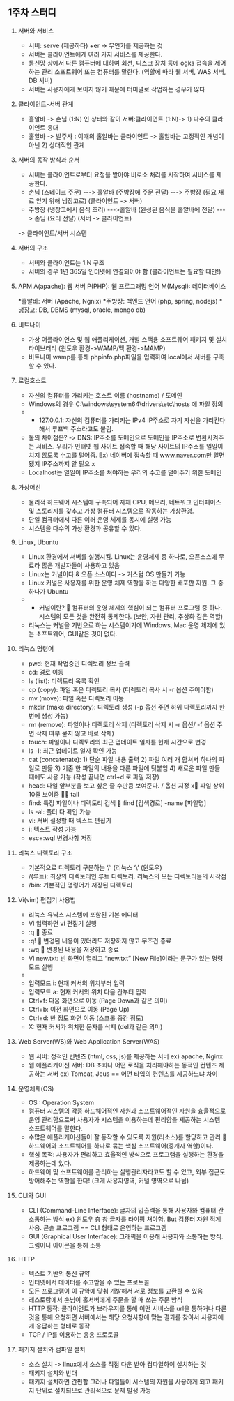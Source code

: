 ## 1주차 스터디

1.	서버와 서비스
    - 서버: serve (제공하다) +er -> 무언가를 제공하는 것
    - 서버는 클라이언트에게 여러 가지 서비스를 제공한다.
    - 통신망 상에서 다른 컴퓨터에 대하여 회선, 디스크 장치 등에 ogks 접속을 제어하는 관리 소프트웨어 또는 컴퓨터를 말한다. (역할에 따라 웹 서버, WAS 서버, DB 서버)
    - 서버는 사용자에게 보이지 않기 때문에 터미널로 작업하는 경우가 많다

2.	클라이언트-서버 관계
    - 홀알바 -> 손님 (1:N) 인 상태와 같이 서버:클라이언트 (1:N)-> 1) 다수의 클라이언트 응대
    - 홀알바 -> 발주사 : 이때의 홀알바는 클라이언트
        -> 홀알바는 고정적인 개념이 아닌 2) 상대적인 관계
        
3.	서버의 동작 방식과 순서
    - 서버는 클라이언트로부터 요청을 받아야 비로소 처리를 시작하여 서비스를 제공한다.
    - 손님 (스테이크 주문) ---> 홀알바 (주방장에 주문 전달) ---> 주방장 (필요 재료 얻기 위해 냉장고로) (클라이언트 -> 서버)
    - 주방장 (냉장고에서 음식 조리) --->홀알바 (완성된 음식을 홀알바에 전달) ---> 손님 (요리 전달) (서버 -> 클라이언트)

    -> 클라이언트/서버 시스템

4.	서버의 구조
    - 서버와 클라이언트는 1:N 구조
    - 서버의 경우 1년 365일 인터넷에 연결되어야 함 (클라이언트는 필요할 때만!)

5.	APM
    A(apache): 웹 서버
    P(PHP): 웹 프로그래밍 언어
    M(Mysql): 데이터베이스

    *홀알바: 서버 (Apache, Ngnix)
    *주방장: 백엔드 언어 (php, spring, nodejs)
    *냉장고: DB, DBMS (mysql, oracle, mongo db)

6.	비트나미
    -	가상 어플라이언스 및 웹 애플리케이션, 개발 스택용 소프트웨어 패키지 및 설치 라이브러리 (윈도우 환경->WAMP/맥 환경->MAMP)
    -	비트나미 wamp를 통해 phpinfo.php파일을 입력하여 local에서 서버를 구축할 수 있다.

7.	로컬호스트
    -	자신의 컴퓨터를 가리키는 호스트 이름 (hostname) / 도메인
    -	Windows의 경우 C:\windows\system64\drivers\etc\hosts 에 파일 정의
    -	* 127.0.0.1: 자신의 컴퓨터를 가리키는 IPv4 IP주소로 자기 자신을 가리킨다 해서 루프백 주소라고도 불림.
    -	둘의 차이점은? -> DNS: IP주소를 도메인으로 도메인을 IP주소로 변환시켜주는 서비스. 우리가 인터넷 웹 사이트 접속할 때 해당 사이트의 IP주소를 일일이 치지 않도록 수고를 덜어줌. Ex) 네이버에 접속할 때 www.naver.com만 알면 됐지 IP주소까지 알 필요 x
    -	Localhost는 일일이 IP주소를 쳐야하는 우리의 수고를 덜어주기 위한 도메인

8.	가상머신
    -	물리적 하드웨어 시스템에 구축되어 자체 CPU, 메모리, 네트워크 인터페이스 및 스토리지를 갖추고 가상 컴퓨터 시스템으로 작동하는 가상환경.
    -	단일 컴퓨터에서 다른 여러 운영 체제를 동시에 실행 가능
    -	시스템을 다수의 가상 환경과 공유할 수 있다.

9.	Linux, Ubuntu
    -	Linux 환경에서 서버를 실행시킴. Linux는 운영체제 중 하나로, 오픈소스에 무료라 많은 개발자들이 사용하고 있음
    -	Linux는 커널이다 & 오픈 소스이다 -> 커스텀 OS 만들기 가능
    -	Linux 커널은 사용자를 위한 운영 체제 역할을 하는 다양한 배포판 지원. 그 중 하나가 Ubuntu
    -	* 커널이란?  컴퓨터의 운영 체제의 핵심이 되는 컴퓨터 프로그램 중 하나. 시스템의 모든 것을 완전히 통제한다. (보안, 자원 관리, 추상화 같은 역할)
    -	리눅스는 커널을 기반으로 하는 시스템이기에 Windows, Mac 운영 체제에 있는 소프트웨어, GUI같은 것이 없다.

10.	리눅스 명령어
    -	pwd: 현재 작업중인 디렉토리 정보 출력
    -	cd: 경로 이동
    -	ls (list): 디렉토리 목록 확인
    -	cp (copy): 파일 혹은 디렉토리 복사 (디렉토리 복사 시 -r 옵션 주어야함)
    -	mv (move): 파일 혹은 디렉토리 이동
    -	mkdir (make directory): 디렉토리 생성 (-p 옵션 주면 하위 디렉토리까지 한 번에 생성 가능)
    -	rm (remove): 파일이나 디렉토리 삭제 (디렉토리 삭제 시 -r 옵션/ -f 옵션 주면 삭제 여부 묻지 않고 바로 삭제)
    -	touch: 파일이나 디렉토리의 최근 업데이트 일자를 현재 시간으로 변경
    -	ls -l: 최근 업데이트 일자 확인 가능
    -	cat (concatenate): 1) 단순 파일 내용 출력 2) 파일 여러 개 합쳐서 하나의 파일로 만듦 3) 기존 한 파일의 내용을 다른 파일에 덧붙임 4) 새로운 파일 만들 때에도 사용 가능 (작성 끝나면 ctrl+d 로 파일 저장)
    -	head: 파일 앞부분을 보고 싶은 줄 수만큼 보여준다. / 옵션 지정 x 파일 상위 10줄 보여줌  tail
    -	find: 특정 파일이나 디렉토리 검색  find [검색경로] -name [파일명]
    -	ls -al: 폴더 다 확인 가능
    -	vi: 서버 설정할 때 텍스트 편집기
    -	i: 텍스트 작성 가능
    -	esc+:wq! 변경사항 저장

11.	리눅스 디렉토리 구조
    -	기본적으로 디렉토리 구분하는 ‘/’ (리눅스 ‘\’ (윈도우)
    -	/(루트): 최상의 디렉토리인 루트 디렉토리. 리눅스의 모든 디렉토리들의 시작점
    -	/bin: 기본적인 명령어가 저장된 디렉토리
    
12.	Vi(vim) 편집기 사용법
    -	리눅스 유닉스 시스템에 포함된 기본 에디터
    -	Vi 입력하면 vi 편집기 실행 
    -	:q  종료
    -	:q!  변경된 내용이 있더라도 저장하지 않고 무조건 종료
    -	:wq  변경된 내용을 저장하고 종료
    -	Vi new.txt: 빈 화면이 열리고 “new.txt” [New File]이라는 문구가 있는 명령 모드 실행
    -	 
    -	입력모드 i: 현재 커서의 위치부터 입력
    -	입력모드 a: 현재 커서의 위치 다음 칸부터 입력
    -	Ctrl+f: 다음 화면으로 이동 (Page Down과 같은 의미)
    -	Ctrl+b: 이전 화면으로 이동 (Page Up)
    -	Ctrl+d: 반 정도 화면 이동 (스크롤 중간 정도)
    -	X: 현재 커서가 위치한 문자를 삭제 (del과 같은 의미)

13.	Web Server(WS)와 Web Application Server(WAS)
    -	웹 서버: 정적인 컨텐츠 (html, css, js)를 제공하는 서버 ex) apache, Nginx
    -	웹 애플리케이션 서버: DB 조회나 어떤 로직을 처리해야하는 동적인 컨텐츠 제공하는 서버 ex) Tomcat, Jeus == 어떤 타입의 컨텐츠를 제공하느냐 차이

14.	운영체제(OS)
    -	OS : Operation System
    -	컴퓨터 시스템의 각종 하드웨어적인 자원과 소프트웨어적인 자원을 효율적으로 운영 관리함으로써 사용자가 시스템을 이용하는데 편리함을 제공하는 시스템 소프트웨어를 말한다.
    -	수많은 애플리케이션들이 잘 동작할 수 있도록 자원(리소스)를 할당하고 관리  하드웨어와 소프트웨어를 하나로 묶는 핵심 소프트웨어(중개자 역할)이다.
    -	핵심 목적: 사용자가 편리하고 효율적인 방식으로 프로그램을 실행하는 환경을 제공하는데 있다.
    -	하드웨어 및 소프트웨어를 관리하는 실행관리자라고도 할 수 있고, 외부 접근도 방어해주는 역할을 한다! (크게 사용자영역, 커널 영역으로 나뉨)

15.	CLI와 GUI
    -	CLI (Command-Line Interface): 글자의 입출력을 통해 사용자와 컴퓨터 간 소통하는 방식 ex) 윈도우 층 창 글자를 타이핑 쳐야함. But 컴퓨터 자원 적게 사용. 콘솔 프로그램 == CLI 형태로 운영하는 프로그램
    -	GUI (Graphical User Interface): 그래픽을 이용해 사용자와 소통하는 방식. 그림이나 아이콘을 통해 소통 

16.	HTTP
    -	텍스트 기반의 통신 규약
    -	인터넷에서 데이터를 주고받을 수 있는 프로토콜
    -	모든 프로그램이 이 규약에 맞춰 개발해서 서로 정보를 교환할 수 있음
    -	레스토랑에서 손님이 홀서버에게 주문을 할 때 쓰는 주문 방식
    -	HTTP 동작: 클라이언트가 브라우저를 통해 어떤 서비스를 url을 통하거나 다른 것을 통해 요청하면 서버에서는 해당 요청사항에 맞는 결과를 찾아서 사용자에게 응답하는 형태로 동작
    -	TCP / IP를 이용하는 응용 프로토콜 

17.	패키지 설치와 컴파일 설치
    -	소스 설치 -> linux에서 소스를 직접 다운 받아 컴파일하여 설치하는 것
    -	패키지 설치와 반대
    -	패키지 설치하면 간편함 그러나 파일들이 시스템의 자원을 사용하게 되고 패키지 단위로 설치되므로 관리적으로 문제 발생 가능
